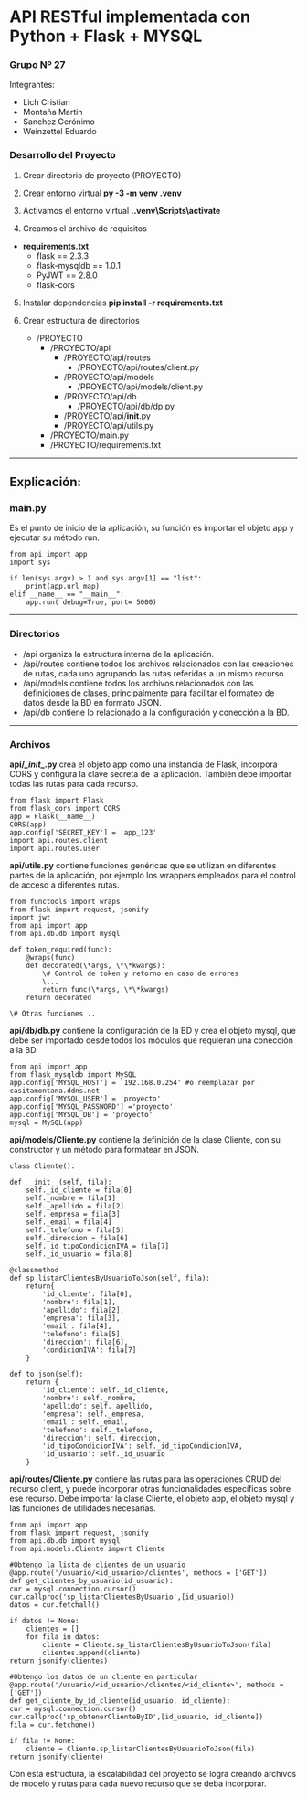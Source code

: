# API RESTful implementada con Python + Flask + MYSQL

### Grupo Nº 27
Integrantes:
- Lich Cristian
- Montaña Martin
- Sanchez Gerónimo
- Weinzettel Eduardo

### Desarrollo del Proyecto

1. Crear directorio de proyecto (PROYECTO)

2. Crear entorno virtual    **py -3 -m venv .venv**

3. Activamos el entorno virtual  **.\.venv\Scripts\activate**

4. Creamos el archivo de requisitos
 - **requirements.txt**
	+ flask == 2.3.3
	+ flask-mysqldb == 1.0.1
	+ PyJWT == 2.8.0
	+ flask-cors

5. Instalar dependencias    **pip install -r requirements.txt**

6. Crear estructura de directorios
	* /PROYECTO
		* /PROYECTO/api
			+ /PROYECTO/api/routes
				* /PROYECTO/api/routes/client.py
			+ /PROYECTO/api/models
				* /PROYECTO/api/models/client.py
			+ /PROYECTO/api/db
				* /PROYECTO/api/db/dp.py
			+ /PROYECTO/api/__init__.py
			+ /PROYECTO/api/utils.py
		* /PROYECTO/main.py
		* /PROYECTO/requirements.txt
---

## Explicación:

### main.py 
Es el punto de inicio de la aplicación, su función es importar el objeto app y ejecutar su método run.

	from api import app
	import sys

	if len(sys.argv) > 1 and sys.argv[1] == "list":
		print(app.url_map)
	elif __name__ == "__main__":
		app.run( debug=True, port= 5000)

---
	
### Directorios 
+ /api organiza la estructura interna de la aplicación.
+ /api/routes contiene todos los archivos relacionados con las creaciones de rutas, cada uno agrupando las rutas referidas a un mismo recurso.
+ /api/models contiene todos los archivos relacionados con las definiciones de clases, principalmente para facilitar el formateo de datos desde la BD en formato JSON.
+ /api/db contiene lo relacionado a la configuración y conección a la BD.

---

### Archivos
**api/_\_init_\_.py** crea el objeto app como una instancia de Flask, incorpora CORS y configura la clave secreta de la aplicación. También debe importar todas las rutas para cada recurso.

	from flask import Flask
	from flask_cors import CORS
	app = Flask(__name__)
	CORS(app)
	app.config['SECRET_KEY'] = 'app_123'
	import api.routes.client
	import api.routes.user

**api/utils.py** contiene funciones genéricas que se utilizan en diferentes partes de la aplicación, por ejemplo los wrappers empleados para el control de acceso a diferentes rutas.

	from functools import wraps
	from flask import request, jsonify
	import jwt
	from api import app
	from api.db.db import mysql

	def token_required(func):
		@wraps(func)
		def decorated(\*args, \*\*kwargs):
			\# Control de token y retorno en caso de errores 
			\...
			return func(\*args, \*\*kwargs)
		return decorated
	
	\# Otras funciones ..

**api/db/db.py** contiene la configuración de la BD y crea el objeto mysql, que debe ser importado desde todos los módulos que requieran una conección a la BD.

	from api import app
	from flask_mysqldb import MySQL
	app.config['MYSQL_HOST'] = '192.168.0.254' #o reemplazar por casitamontana.ddns.net
	app.config['MYSQL_USER'] = 'proyecto'
	app.config['MYSQL_PASSWORD'] ='proyecto'
	app.config['MYSQL_DB'] = 'proyecto'
	mysql = MySQL(app)

**api/models/Cliente.py** contiene la definición de la clase Cliente, con su constructor y un método para formatear en JSON.

	class Cliente():

    def __init__(self, fila):
        self._id_cliente = fila[0]
        self._nombre = fila[1]
        self._apellido = fila[2]
        self._empresa = fila[3]
        self._email = fila[4]
        self._telefono = fila[5]
        self._direccion = fila[6]
        self._id_tipoCondicionIVA = fila[7]
        self._id_usuario = fila[8]

    @classmethod
    def sp_listarClientesByUsuarioToJson(self, fila):
        return{
            'id_cliente': fila[0],
            'nombre': fila[1],
            'apellido': fila[2],
            'empresa': fila[3],
            'email': fila[4],
            'telefono': fila[5],
            'direccion': fila[6],
            'condicionIVA': fila[7]
        }

    def to_json(self):
        return {
            'id_cliente': self._id_cliente,
            'nombre': self._nombre,
            'apellido': self._apellido,
            'empresa': self._empresa,
            'email': self._email,
            'telefono': self._telefono,
            'direccion': self._direccion,
            'id_tipoCondicionIVA': self._id_tipoCondicionIVA,
            'id_usuario': self._id_usuario
        }
   
**api/routes/Cliente.py** contiene las rutas para las operaciones CRUD del recurso client, y puede incorporar otras funcionalidades específicas sobre ese recurso. Debe importar la clase Cliente, el objeto app, el objeto mysql y las funciones de utilidades necesarias.
	
 	from api import app
    from flask import request, jsonify
    from api.db.db import mysql
    from api.models.Cliente import Cliente

    #Obtengo la lista de clientes de un usuario
    @app.route('/usuario/<id_usuario>/clientes', methods = ['GET'])
    def get_clientes_by_usuario(id_usuario):
    cur = mysql.connection.cursor()
    cur.callproc('sp_listarClientesByUsuario',[id_usuario])
    datos = cur.fetchall()

    if datos != None:
        clientes = []
        for fila in datos:
            cliente = Cliente.sp_listarClientesByUsuarioToJson(fila)
            clientes.append(cliente)
    return jsonify(clientes)

    #Obtengo los datos de un cliente en particular
    @app.route('/usuario/<id_usuario>/clientes/<id_cliente>', methods = ['GET'])
    def get_cliente_by_id_cliente(id_usuario, id_cliente):
    cur = mysql.connection.cursor()
    cur.callproc('sp_obtenerClienteByID',[id_usuario, id_cliente])
    fila = cur.fetchone()

    if fila != None:
        cliente = Cliente.sp_listarClientesByUsuarioToJson(fila)
    return jsonify(cliente)


Con esta estructura, la escalabilidad del proyecto se logra creando archivos de modelo y rutas para cada nuevo recurso que se deba incorporar.
